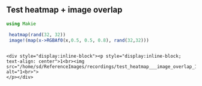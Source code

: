 ## Test heatmap + image overlap

```julia
using Makie

 heatmap(rand(32, 32))
 image!(map(x->RGBAf0(x,0.5, 0.5, 0.8), rand(32,32)))


```
```@raw html

<div style="display:inline-block"><p style="display:inline-block; text-align: center">1<br><img src="/home/sd/ReferenceImages/recordings/test_heatmap___image_overlap_1/media/image.jpg" alt="1<br>">
</p></div>
```
